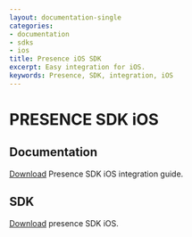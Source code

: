 ```yaml
---
layout: documentation-single
categories:
- documentation
- sdks
- ios
title: Presence iOS SDK
excerpt: Easy integration for iOS.
keywords: Presence, SDK, integration, iOS
---
```


# PRESENCE SDK iOS

## Documentation

[Download](/products-and-docs/sdks/presence/ios/Presence_SDK_IOS.docx) Presence SDK iOS integration guide.

## SDK

[Download](/products-and-docs/sdks/presence/ios/Presence_SDK_IOS.docx) presence SDK iOS.
